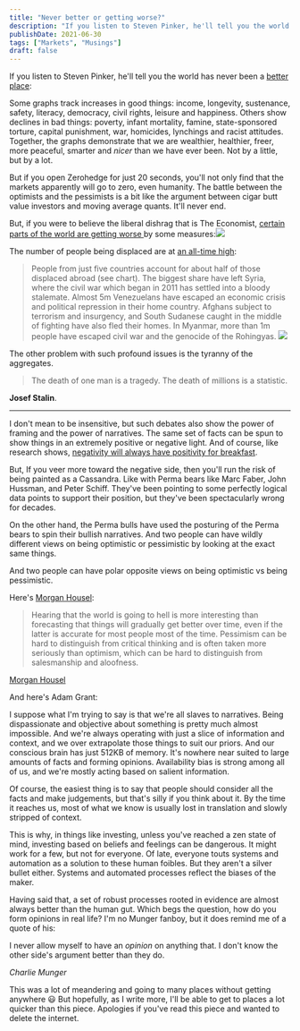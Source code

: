 ```yaml
---
title: "Never better or getting worse?"
description: "If you listen to Steven Pinker, he'll tell you the world has never been a better place: ..."
publishDate: 2021-06-30
tags: ["Markets", "Musings"]
draft: false
---
```


If you listen to Steven Pinker, he'll tell you the world has never been a <a rel="noreferrer noopener" href="https://www.scientificamerican.com/article/a-pep-talk-from-steven-pinker/" target="_blank">better place</a>: 

  <p>
    Some graphs track increases in good things: income, longevity, sustenance, safety, literacy, democracy, civil rights, leisure and happiness. Others show declines in bad things: poverty, infant mortality, famine, state-sponsored torture, capital punishment, war, homicides, lynchings and racist attitudes. Together, the graphs demonstrate that we are wealthier, healthier, freer, more peaceful, smarter and <em>nicer</em> than we have ever been. Not by a little, but by a lot.
  </p>

But if you open Zerohedge for just 20 seconds, you'll not only find that the markets apparently will go to zero, even humanity. The battle between the optimists and the pessimists is a bit like the argument between cigar butt value investors and moving average quants. It'll never end. 

But, if you were to believe the liberal dishrag that is The Economist, <a rel="noreferrer noopener" href="https://www.economist.com/graphic-detail/2021/06/24/which-countries-are-becoming-less-peaceful" target="_blank">certain parts of the world are getting worse </a>by some measures:![](https://www.bebhuvan.com/images/2021/06/Peace-index.png) 

The number of people being displaced are at <a href="https://www.economist.com/graphic-detail/2021/06/18/the-number-of-forcibly-displaced-people-reaches-another-record-high" target="_blank" rel="noreferrer noopener">an all-time high</a>:

> People from just five countries account for about half of those displaced abroad (see chart). The biggest share have left Syria, where the civil war which began in 2011 has settled into a bloody stalemate. Almost 5m Venezuelans have escaped an economic crisis and political repression in their home country. Afghans subject to terrorism and insurgency, and South Sudanese caught in the middle of fighting have also fled their homes. In Myanmar, more than 1m people have escaped civil war and the genocide of the Rohingyas.
![](https://www.bebhuvan.com/images/2021/06/Refugees.png) 

The other problem with such profound issues is the tyranny of the aggregates. 

> The death of one man is a tragedy. The death of millions is a statistic.
  
  <strong>Josef Stalin</strong>.

<hr class="wp-block-separator" />

I don't mean to be insensitive, but such debates also show the power of framing and the power of narratives. The same set of facts can be spun to show things in an extremely positive or negative light. And of course, like research shows, <a href="https://www.collaborativefund.com/blog/the-seduction-of-pessimism/" target="_blank" rel="noreferrer noopener">negativity will always have positivity for breakfast</a>. 

But, If you veer more toward the negative side, then you'll run the risk of being painted as a Cassandra. Like with Perma bears like Marc Faber, John Hussman, and Peter Schiff. They've been pointing to some perfectly logical data points to support their position, but they've been spectacularly wrong for decades. 

On the other hand, the Perma bulls have used the posturing of the Perma bears to spin their bullish narratives. And two people can have wildly different views on being optimistic or pessimistic by looking at the exact same things. 

And two people can have polar opposite views on being optimistic vs being pessimistic. 

Here's <a href="https://www.collaborativefund.com/blog/the-seduction-of-pessimism/" target="_blank" rel="noreferrer noopener">Morgan Housel</a>: 

> Hearing that the world is going to hell is more interesting than forecasting that things will gradually get better over time, even if the latter is accurate for most people most of the time. Pessimism can be hard to distinguish from critical thinking and is often taken more seriously than optimism, which can be hard to distinguish from salesmanship and aloofness.
  
  <a href="https://www.collaborativefund.com/blog/the-seduction-of-pessimism/" target="_blank" rel="noreferrer noopener">Morgan Housel</a>

And here's Adam Grant:  

I suppose what I'm trying to say is that we're all slaves to narratives. Being dispassionate and objective about something is pretty much almost impossible. And we're always operating with just a slice of information and context, and we over extrapolate those things to suit our priors. And our conscious brain has just 512KB of memory. It's nowhere near suited to large amounts of facts and forming opinions. Availability bias is strong among all of us, and we're mostly acting based on salient information. 

Of course, the easiest thing is to say that people should consider all the facts and make judgements, but that's silly if you think about it. By the time it reaches us, most of what we know is usually lost in translation and slowly stripped of context. 

This is why, in things like investing, unless you've reached a zen state of mind, investing based on beliefs and feelings can be dangerous. It might work for a few, but not for everyone. Of late, everyone touts systems and automation as a solution to these human foibles. But they aren't a silver bullet either. Systems and automated processes reflect the biases of the maker. 

Having said that, a set of robust processes rooted in evidence are almost always better than the human gut. Which begs the question, how do you form opinions in real life? I'm no Munger fanboy, but it does remind me of a quote of his:

  <p>
    I never allow myself to have an <em>opinion</em> on anything that. I don't know the other side's argument better than they do.
  </p>
  
  <em>Charlie Munger</em>

This was a lot of meandering and going to many places without getting anywhere 😃 But hopefully, as I write more, I'll be able to get to places a lot quicker than this piece. Apologies if you've read this piece and wanted to delete the internet.